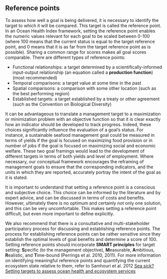 ## **Reference points**

To assess how well a goal is being delivered, it is necessary to identify the target to which it will be compared. This target is called the reference point. In an Ocean Health Index framework, setting the reference point enables the numeric values relevant for each goal to be scaled between 0-100 (where 100 means that the current status is equal to the target reference point, and 0 means that it is as far from the target reference point as is possible). Sharing a common range for scores makes all goal scores comparable. There are different types of reference points:

* Functional relationships: a target determined by a scientifically-informed input-output relationship (an equation called a **production function**) (most recommended)
* Temporal comparisons: a target value at some time in the past
* Spatial comparisons: a comparison with some other location (such as the best performing region)
* Established targets: a target established by a treaty or other agreement (such as the Convention on Biological Diversity)

It can be advantageous to translate a management target to a maximization or minimization problem with an objective function so that it is clear exactly how an indicator should be developed to track progress. Indeed, these choices significantly influence the evaluation of a goal’s status. For instance, a sustainable seafood management goal could be measured in terms of yields if the goal is focused on maximizing food provision or in number of jobs if the goal is focused on maximizing social and economic welfare. These two goal framings would lead to the development of different targets in terms of both yields and level of employment. Where necessary, our conceptual framework encourages the reframing of management goals to ensure that the corresponding indicators, and the units in which they are reported, accurately portray the intent of the goal as it is stated.

It is important to understand that setting a reference point is a conscious and subjective choice. This choice can be informed by the literature and by expert advice, and can be discussed in terms of costs and benefits. However, ultimately there is no optimum and certainly not only one solution, and this can be very uncomfortable. This makes setting a reference point difficult, but even more important to define explicitly.

We also recommend that there is a consultative and multi-stakeholder participatory process for discussing and establishing reference points. The process for establishing reference points can be rather sensitive since they establish the optimal levels of goal benefits and determine a score of 100. Setting reference points should incorporate **SMART principles** for target setting: **S**pecific (to the management objective), **M**easurable, **A**mbitious, **R**ealistic, and **T**ime-bound (Perrings et al. 2010, 2011). For more information on identifying meaningful reference points and quantifying the current ecosystem state relative to them, refer to Samhouri et al. 2012 [Sea sick? Setting targets to assess ocean health and ecosystem services](http://www.esajournals.org/doi/pdf/10.1890/ES11-00366.1)
